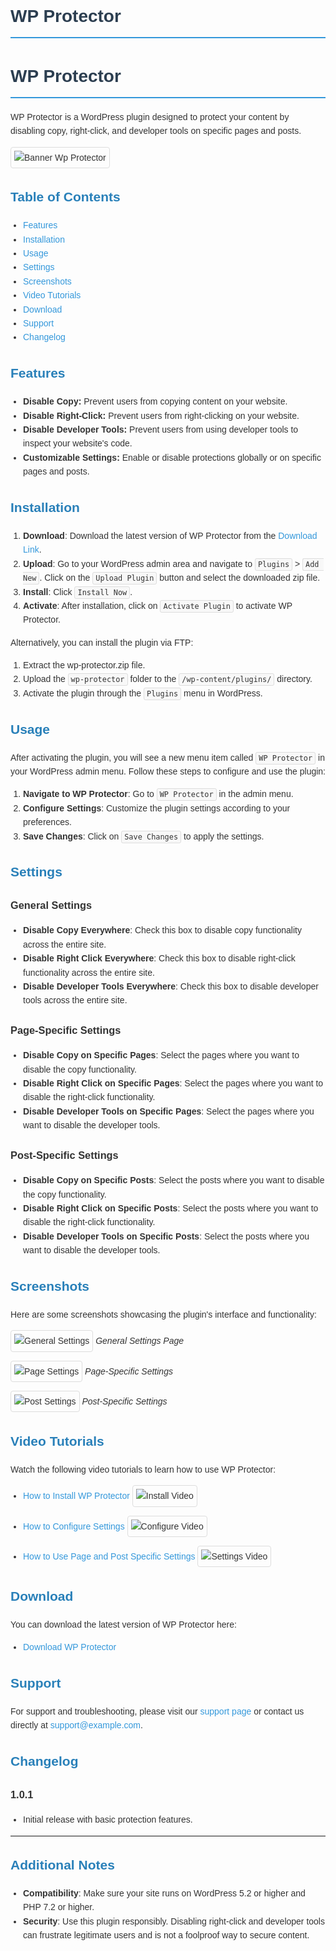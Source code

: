 # WP Protector

<style>
  /* General styles */
  body {
    font-family: Arial, sans-serif;
    line-height: 1.6;
    color: #333;
  }
  
  /* Headings */
  h1 {
    color: #2c3e50;
    border-bottom: 2px solid #3498db;
    padding-bottom: 10px;
  }
  
  h2 {
    color: #2980b9;
  }
  
  /* Links */
  a {
    color: #3498db;
    text-decoration: none;
  }
  
  a:hover {
    text-decoration: underline;
  }
  
  /* Lists */
  ul, ol {
    padding-left: 20px;
  }
  
  /* Code blocks */
  code {
    background-color: #f8f8f8;
    border: 1px solid #ddd;
    border-radius: 3px;
    padding: 2px 4px;
    font-family: Consolas, monospace;
  }
  
  /* Images */
  img {
    max-width: 100%;
    height: auto;
    border: 1px solid #ddd;
    border-radius: 4px;
    padding: 5px;
  }
  
  /* Tables */
  table {
    border-collapse: collapse;
    width: 100%;
  }
  
  th, td {
    border: 1px solid #ddd;
    padding: 8px;
    text-align: left;
  }
  
  th {
    background-color: #f2f2f2;
  }
  
  /* Blockquotes */
  blockquote {
    border-left: 4px solid #3498db;
    padding-left: 15px;
    color: #777;
    font-style: italic;
  }
</style>

# WP Protector

WP Protector is a WordPress plugin designed to protect your content by disabling copy, right-click, and developer tools on specific pages and posts.

![Banner Wp Protector](https://github.com/hassanalitamam/Wp_Protector/assets/119606428/efe6adf7-1ea0-4198-a8cd-713176c80da7)

## Table of Contents

- [Features](#features)
- [Installation](#installation)
- [Usage](#usage)
- [Settings](#settings)
- [Screenshots](#screenshots)
- [Video Tutorials](#video-tutorials)
- [Download](#download)
- [Support](#support)
- [Changelog](#changelog)

## Features

- **Disable Copy:** Prevent users from copying content on your website.
- **Disable Right-Click:** Prevent users from right-clicking on your website.
- **Disable Developer Tools:** Prevent users from using developer tools to inspect your website's code.
- **Customizable Settings:** Enable or disable protections globally or on specific pages and posts.

## Installation

1. **Download**: Download the latest version of WP Protector from the [Download Link](#download).
2. **Upload**: Go to your WordPress admin area and navigate to `Plugins` > `Add New`. Click on the `Upload Plugin` button and select the downloaded zip file.
3. **Install**: Click `Install Now`.
4. **Activate**: After installation, click on `Activate Plugin` to activate WP Protector.

Alternatively, you can install the plugin via FTP:

1. Extract the wp-protector.zip file.
2. Upload the `wp-protector` folder to the `/wp-content/plugins/` directory.
3. Activate the plugin through the `Plugins` menu in WordPress.

## Usage

After activating the plugin, you will see a new menu item called `WP Protector` in your WordPress admin menu. Follow these steps to configure and use the plugin:

1. **Navigate to WP Protector**: Go to `WP Protector` in the admin menu.
2. **Configure Settings**: Customize the plugin settings according to your preferences.
3. **Save Changes**: Click on `Save Changes` to apply the settings.

## Settings

### General Settings

- **Disable Copy Everywhere**: Check this box to disable copy functionality across the entire site.
- **Disable Right Click Everywhere**: Check this box to disable right-click functionality across the entire site.
- **Disable Developer Tools Everywhere**: Check this box to disable developer tools across the entire site.

### Page-Specific Settings

- **Disable Copy on Specific Pages**: Select the pages where you want to disable the copy functionality.
- **Disable Right Click on Specific Pages**: Select the pages where you want to disable the right-click functionality.
- **Disable Developer Tools on Specific Pages**: Select the pages where you want to disable the developer tools.

### Post-Specific Settings

- **Disable Copy on Specific Posts**: Select the posts where you want to disable the copy functionality.
- **Disable Right Click on Specific Posts**: Select the posts where you want to disable the right-click functionality.
- **Disable Developer Tools on Specific Posts**: Select the posts where you want to disable the developer tools.

## Screenshots

Here are some screenshots showcasing the plugin's interface and functionality:

![General Settings](https://example.com/images/wp-protector-settings.png)
*General Settings Page*

![Page Settings](https://example.com/images/wp-protector-page-settings.png)
*Page-Specific Settings*

![Post Settings](https://example.com/images/wp-protector-post-settings.png)
*Post-Specific Settings*

## Video Tutorials

Watch the following video tutorials to learn how to use WP Protector:

- [How to Install WP Protector](https://example.com/videos/install-wp-protector.mp4)
  ![Install Video](https://example.com/images/install-video-thumbnail.png)

- [How to Configure Settings](https://example.com/videos/configure-wp-protector.mp4)
  ![Configure Video](https://example.com/images/configure-video-thumbnail.png)

- [How to Use Page and Post Specific Settings](https://example.com/videos/use-wp-protector-settings.mp4)
  ![Settings Video](https://example.com/images/settings-video-thumbnail.png)

## Download

You can download the latest version of WP Protector here:

- [Download WP Protector](https://example.com/downloads/wp-protector.zip)

## Support

For support and troubleshooting, please visit our [support page](https://example.com/support) or contact us directly at support@example.com.

## Changelog

### 1.0.1

- Initial release with basic protection features.

---

## Additional Notes

- **Compatibility**: Make sure your site runs on WordPress 5.2 or higher and PHP 7.2 or higher.
- **Security**: Use this plugin responsibly. Disabling right-click and developer tools can frustrate legitimate users and is not a foolproof way to secure content.



